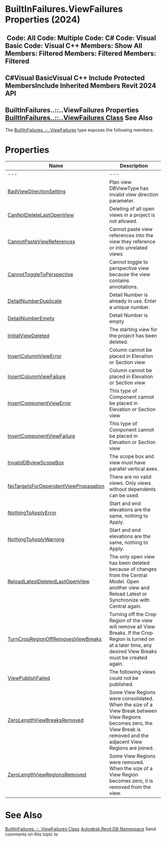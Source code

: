 # BuiltInFailures.ViewFailures Properties (2024)

﻿
 Code: All Code: Multiple Code: C# Code: Visual Basic Code: Visual C++  Members: Show All Members: Filtered Members: Filtered Members: Filtered   
---  
C#Visual BasicVisual C++
Include Protected MembersInclude Inherited Members
Revit 2024 API  
---  
BuiltInFailures..::..ViewFailures Properties  
[BuiltInFailures..::..ViewFailures Class](8aa2d60d-e642-4717-3c73-63e56e49f8ec.md "BuiltInFailures.ViewFailures Class") See Also  
---  
The [BuiltInFailures..::..ViewFailures](8aa2d60d-e642-4717-3c73-63e56e49f8ec.md "BuiltInFailures.ViewFailures Class") type exposes the following members.
# Properties
| Name | Description |
| --- | --- |
| --- | --- | --- |
| [BadViewDirectionSetting](319d625c-3fc6-3926-0713-810fa488bd63.md "BadViewDirectionSetting Property") | Plan view DBViewType has invalid view direction parameter. |
| [CanNotDeleteLastOpenView](3fc1bd54-c67a-a7d9-723e-79149ae74ebf.md "CanNotDeleteLastOpenView Property") | Deleting of all open views in a project is not allowed. |
| [CannotPasteViewReferences](811c3d5b-b1b3-66eb-c441-fa314437f103.md "CannotPasteViewReferences Property") | Cannot paste view references into the view they reference or into unrelated views |
| [CannotToggleToPerspective](b41baa20-3657-250d-f11e-9e4e9b62eb0b.md "CannotToggleToPerspective Property") | Cannot toggle to perspective view because the view contains annotations. |
| [DetailNumberDuplicate](40dfcadb-09c2-4f88-01fa-8d912f10edf7.md "DetailNumberDuplicate Property") | Detail Number is already in use. Enter a unique number. |
| [DetailNumberEmpty](93a71b0e-6f76-f82f-38d3-3f4eec92c3b7.md "DetailNumberEmpty Property") | Detail Number is empty |
| [InitialViewDeleted](039eda3a-3b09-3952-ffcc-9b5dde082931.md "InitialViewDeleted Property") | The starting view for the project has been deleted. |
| [InsertColumnViewError](05c238eb-1155-a6ad-f9d3-2d307a8fa27a.md "InsertColumnViewError Property") | Column cannot be placed in Elevation or Section view |
| [InsertColumnViewFailure](d6158074-fd4c-2c3a-b2e6-42b06daac4b2.md "InsertColumnViewFailure Property") | Column cannot be placed in Elevation or Section view |
| [InsertComponentViewError](3cd7e56a-f168-5a3e-2e53-92a8d842ea5f.md "InsertComponentViewError Property") | This type of Component cannot be placed in Elevation or Section view |
| [InsertComponentViewFailure](d5c39244-f4cc-8089-f006-70b32fc4260b.md "InsertComponentViewFailure Property") | This type of Component cannot be placed in Elevation or Section view |
| [InvalidDBviewScopeBox](7cb0474b-97b3-3ab6-4de4-243afb5348b7.md "InvalidDBviewScopeBox Property") | The scope box and view must have parallel vertical axes. |
| [NoTargetsForDependentViewPropagation](dc48880c-3087-7aa2-3016-a20c025daeef.md "NoTargetsForDependentViewPropagation Property") | There are no valid views. Only views without dependents can be used. |
| [NothingToApplyError](c0abe9dd-fe2f-4f1b-ddff-68df7ee526f3.md "NothingToApplyError Property") | Start and end elevations are the same, nothing to Apply. |
| [NothingToApplyWarning](3c703fb8-89c6-84fd-73b2-4b45d28a765d.md "NothingToApplyWarning Property") | Start and end elevations are the same, nothing to Apply. |
| [ReloadLatestDeletedLastOpenView](f9a94066-44ce-6988-e8c7-34ab3d729931.md "ReloadLatestDeletedLastOpenView Property") | The only open view has been deleted because of changes from the Central Model. Open another view and Reload Latest or Synchronize with Central again. |
| [TurnCropRegionOffRemovesViewBreaks](06d57407-0472-25b4-a5ba-e55180a8dbfb.md "TurnCropRegionOffRemovesViewBreaks Property") | Turning off the Crop Region of the view will remove all View Breaks. If the Crop Region is turned on at a later time, any desired View Breaks must be created again. |
| [ViewPublishFailed](a7b325b0-66f1-943b-d02c-275133e42201.md "ViewPublishFailed Property") | The following views could not be published. |
| [ZeroLengthViewBreaksRemoved](c5f8ca54-2af2-f722-26ce-105e3e5d0b1c.md "ZeroLengthViewBreaksRemoved Property") | Some View Regions were consolidated. When the size of a View Break between View Regions becomes zero, the View Break is removed and the adjacent View Regions are joined. |
| [ZeroLengthViewRegionsRemoved](f1e74351-f2c8-39c1-3873-7c465efe70f4.md "ZeroLengthViewRegionsRemoved Property") | Some View Regions were removed. When the size of a View Region becomes zero, it is removed from the view. |

# See Also
[BuiltInFailures..::..ViewFailures Class](8aa2d60d-e642-4717-3c73-63e56e49f8ec.md "BuiltInFailures.ViewFailures Class")
[Autodesk.Revit.DB Namespace](87546ba7-461b-c646-cbb1-2cb8f5bff8b2.md "Autodesk.Revit.DB Namespace")
Send comments on this topic to 